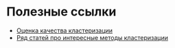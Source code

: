 # Полезные ссылки
* [Оценка качества кластеризации](https://habr.com/ru/company/yandex/blog/500742/)
* [Ряд статей про интересные методы кластеризации](https://habr.com/ru/post/321216/)
